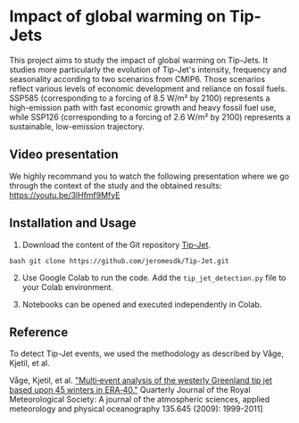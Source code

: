 # Impact of global warming on Tip-Jets

This project aims to study the impact of global warming on Tip-Jets. 
It studies more particularly the evolution of Tip-Jet's intensity, 
frequency and seasonality according to two scenarios from CMIP6. 
Those scenarios reflect various levels of economic development and 
reliance on fossil fuels. SSP585 (corresponding to a forcing of 
8.5 W/m² by 2100) represents a high-emission path with fast economic
growth and heavy fossil fuel use, while SSP126 (corresponding to a
forcing of 2.6 W/m² by 2100) represents a sustainable, low-emission 
trajectory.

## Video presentation

We highly recommand you to watch the following presentation where we go through the context of the study and the obtained results: https://youtu.be/3lHfmf9MfyE

## Installation and Usage

1. Download the content of the Git repository [Tip-Jet](https://github.com/jeromesdk/Tip-Jet).

```bash git clone https://github.com/jeromesdk/Tip-Jet.git```

2. Use Google Colab to run the code. Add the `tip_jet_detection.py` file to your Colab environment.

3. Notebooks can be opened and executed independently in Colab.

## Reference

To detect Tip-Jet events, we used the methodology as described by Våge,
Kjetil, et al. 

Våge, Kjetil, et al. ["Multi‐event analysis of the westerly Greenland tip jet based upon 45 winters in ERA‐40."](https://rpickart.whoi.edu/wp-content/uploads/sites/53/2016/09/Vage-et-all-2009-muti-event-analysis.pdf) Quarterly Journal of the Royal Meteorological Society: A journal of the atmospheric sciences, applied meteorology and physical oceanography 135.645 (2009): 1999-2011]
